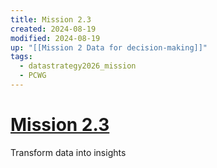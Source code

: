 ```yaml
---
title: Mission 2.3
created: 2024-08-19
modified: 2024-08-19
up: "[[Mission 2 Data for decision-making]]"
tags:
  - datastrategy2026_mission
  - PCWG
---
```

# [Mission 2.3](Mission%202.3.md)
Transform data into insights



